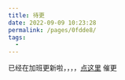 ```yaml
---
title: 待更
date: 2022-09-09 10:23:28
permalink: /pages/0fdde8/
tags:
  - 
---
```

已经在加班更新啦，，，，[点这里](http://wpa.qq.com/msgrd?v=3&uin=2949970175&site=qq&menu=yes) 催更